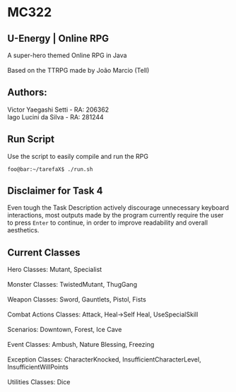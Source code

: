 # MC322
## U-Energy | Online RPG
A super-hero themed Online RPG in Java<br>
<br>
Based on the TTRPG made by João Marcio (Tell)

## Authors:
Victor Yaegashi Setti  - RA: 206362<br>
Iago Lucini da Silva   - RA: 281244<br>

## Run Script
Use the script to easily compile and run the RPG<br>
```console
foo@bar:~/tarefaX$ ./run.sh
```

## Disclaimer for Task 4
Even tough the Task Description actively discourage unnecessary keyboard interactions, most outputs made by the program currently require the user to press `Enter` to continue, in order to improve readability and overall aesthetics.

## Current Classes
Hero Classes: Mutant, Specialist<br>
<br>
Monster Classes: TwistedMutant, ThugGang<br>
<br>
Weapon Classes: Sword, Gauntlets, Pistol, Fists<br>
<br>
Combat Actions Classes: Attack, Heal->Self Heal, UseSpecialSkill<br>
<br>
Scenarios: Downtown, Forest, Ice Cave<br>
<br>
Event Classes: Ambush, Nature Blessing, Freezing<br>
<br>
Exception Classes: CharacterKnocked, InsufficientCharacterLevel, InsufficientWillPoints<br>
<br>
Utilities Classes: Dice<br>
<br>
